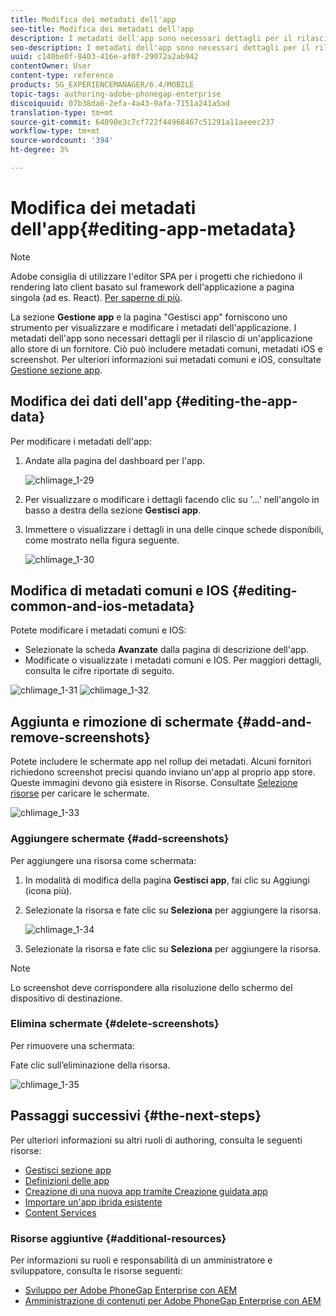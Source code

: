 ```yaml
---
title: Modifica dei metadati dell'app
seo-title: Modifica dei metadati dell'app
description: I metadati dell'app sono necessari dettagli per il rilascio di un'applicazione allo store di un fornitore. Segui questa pagina per saperne di più sulla modifica dei dati dell'app.
seo-description: I metadati dell'app sono necessari dettagli per il rilascio di un'applicazione allo store di un fornitore. Segui questa pagina per saperne di più sulla modifica dei dati dell'app.
uuid: c140be0f-8403-416e-af0f-29072a2ab942
contentOwner: User
content-type: reference
products: SG_EXPERIENCEMANAGER/6.4/MOBILE
topic-tags: authoring-adobe-phonegap-enterprise
discoiquuid: 07b38da6-2efa-4a43-9afa-7151a241a5ad
translation-type: tm+mt
source-git-commit: 64090e3c7cf722f44968467c51291a11aeeec237
workflow-type: tm+mt
source-wordcount: '394'
ht-degree: 3%

---
```



# Modifica dei metadati dell&#39;app{#editing-app-metadata}

>[!NOTE]
>
> Adobe consiglia di utilizzare l&#39;editor SPA per i progetti che richiedono il rendering lato client basato sul framework dell&#39;applicazione a pagina singola (ad es. React). [Per saperne di più](/help/sites-developing/spa-overview.md).

La sezione **Gestione app** e la pagina &quot;Gestisci app&quot; forniscono uno strumento per visualizzare e modificare i metadati dell&#39;applicazione. I metadati dell&#39;app sono necessari dettagli per il rilascio di un&#39;applicazione allo store di un fornitore. Ciò può includere metadati comuni, metadati iOS e screenshot. Per ulteriori informazioni sui metadati comuni e iOS, consultate [Gestione sezione app](/help/mobile/phonegap-app-details-tile.md).

## Modifica dei dati dell&#39;app {#editing-the-app-data}

Per modificare i metadati dell&#39;app:

1. Andate alla pagina del dashboard per l&#39;app.

   ![chlimage_1-29](assets/chlimage_1-29.png)

1. Per visualizzare o modificare i dettagli facendo clic su &#39;...&#39; nell&#39;angolo in basso a destra della sezione **Gestisci app**.

1. Immettere o visualizzare i dettagli in una delle cinque schede disponibili, come mostrato nella figura seguente.

   ![chlimage_1-30](assets/chlimage_1-30.png)

## Modifica di metadati comuni e IOS {#editing-common-and-ios-metadata}

Potete modificare i metadati comuni e IOS:

* Selezionate la scheda **Avanzate** dalla pagina di descrizione dell&#39;app.
* Modificate o visualizzate i metadati comuni e IOS. Per maggiori dettagli, consulta le cifre riportate di seguito.

![chlimage_1-31](assets/chlimage_1-31.png) ![chlimage_1-32](assets/chlimage_1-32.png)

## Aggiunta e rimozione di schermate {#add-and-remove-screenshots}

Potete includere le schermate app nel rollup dei metadati. Alcuni fornitori richiedono screenshot precisi quando inviano un&#39;app al proprio app store. Queste immagini devono già esistere in Risorse. Consultate [Selezione risorse](/help/assets/asset-selector.md) per caricare le schermate.

![chlimage_1-33](assets/chlimage_1-33.png)

### Aggiungere schermate {#add-screenshots}

Per aggiungere una risorsa come schermata:

1. In modalità di modifica della pagina **Gestisci app**, fai clic su Aggiungi (icona più).
1. Selezionate la risorsa e fate clic su **Seleziona** per aggiungere la risorsa.

   ![chlimage_1-34](assets/chlimage_1-34.png)

1. Selezionate la risorsa e fate clic su **Seleziona** per aggiungere la risorsa.

>[!NOTE]
>
>Lo screenshot deve corrispondere alla risoluzione dello schermo del dispositivo di destinazione.

### Elimina schermate {#delete-screenshots}

Per rimuovere una schermata:

Fate clic sull’eliminazione della risorsa.

![chlimage_1-35](assets/chlimage_1-35.png)

## Passaggi successivi {#the-next-steps}

Per ulteriori informazioni su altri ruoli di authoring, consulta le seguenti risorse:

* [Gestisci sezione app](/help/mobile/phonegap-app-details-tile.md)
* [Definizioni delle app](/help/mobile/phonegap-app-definitions.md)
* [Creazione di una nuova app tramite Creazione guidata app](/help/mobile/phonegap-create-new-app.md)
* [Importare un&#39;app ibrida esistente](/help/mobile/phonegap-adding-content-to-imported-app.md)
* [Content Services](/help/mobile/develop-content-as-a-service.md)

### Risorse aggiuntive {#additional-resources}

Per informazioni su ruoli e responsabilità di un amministratore e sviluppatore, consulta le risorse seguenti:

* [Sviluppo per  Adobe PhoneGap Enterprise con AEM](/help/mobile/developing-in-phonegap.md)
* [Amministrazione di contenuti per  Adobe PhoneGap Enterprise con AEM](/help/mobile/administer-phonegap.md)
